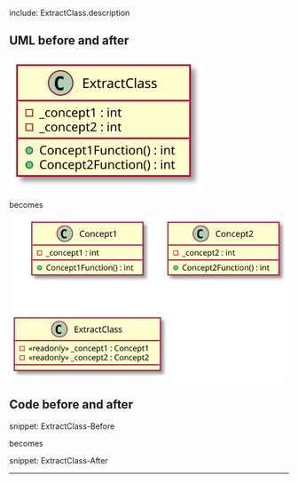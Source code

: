 
include: ExtractClass.description

## UML before and after

![ExtractClass - Before](uml/Before/Extract/ExtractClass.svg?raw=true)

becomes

![ExtractClass - After](uml/After/Extract/ExtractClass.svg?raw=true)

## Code before and after

snippet: ExtractClass-Before

becomes

snippet: ExtractClass-After

-----

